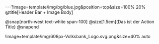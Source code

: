 ---?image=template/img/bg/blue.jpg&position=top&size=100% 20%
@title[Header Bar + Image Body]

@snap[north-west text-white span-100]
@size[1.5em](Das ist der Action Title)
@snapend

!image=template/img/608px-Volksbank_Logo.svg.png&size=40% auto
